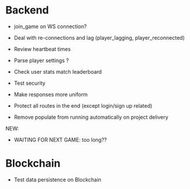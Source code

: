 
# Backend
- join_game on WS connection?
- Deal with re-connections and lag (player_lagging, player_reconnected)
- Review heartbeat times

- Parse player settings ?
- Check user stats match leaderboard
- Test security
- Make responses more uniform
- Protect all routes in the end (except login/sign up related)
- Remove populate from running automatically on project delivery

NEW:
- WAITING FOR NEXT GAME: too long?? 

# Blockchain
- Test data persistence on Blockchain
